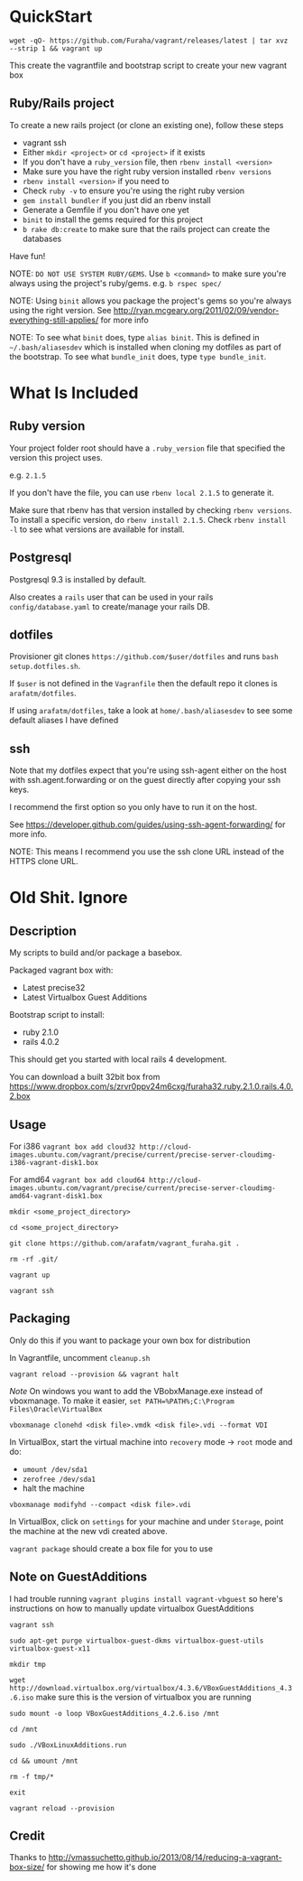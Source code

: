 
# QuickStart


`wget -qO- https://github.com/Furaha/vagrant/releases/latest | tar xvz --strip 1 && vagrant up`

This create the vagrantfile and bootstrap script to create your new vagrant box

## Ruby/Rails project

To create a new rails project (or clone an existing one), follow these steps
- vagrant ssh
- Either `mkdir <project>` or `cd <project>` if it exists
- If you don't have a `ruby_version` file, then `rbenv install <version>`
- Make sure you have the right ruby version installed `rbenv versions`
- `rbenv install <version>` if you need to
- Check `ruby -v` to ensure you're using the right ruby version
- `gem install bundler` if you just did an rbenv install
- Generate a Gemfile if you don't have one yet
- `binit` to install the gems required for this project
- `b rake db:create` to make sure that the rails project can create the databases

Have fun!

NOTE: `DO NOT USE SYSTEM RUBY/GEMS`. Use `b <command>` to make sure you're
always using the project's ruby/gems. e.g. `b rspec spec/`

NOTE: Using `binit` allows you package the project's gems so you're always
using the right version. See
http://ryan.mcgeary.org/2011/02/09/vendor-everything-still-applies/ for more
info

NOTE: To see what `binit` does, type `alias binit`. This is defined in
`~/.bash/aliasesdev` which is installed when cloning my dotfiles as part of the
bootstrap. To see what `bundle_init` does, type `type bundle_init`.

# What Is Included

## Ruby version

Your project folder root should have a `.ruby_version` file that specified the
version this project uses.

e.g. `2.1.5`

If you don't have the file, you can use `rbenv local 2.1.5` to generate it.

Make sure that rbenv has that version installed by checking `rbenv versions`.
To install a specific version, do `rbenv install 2.1.5`. Check `rbenv install
-l` to see what versions are available for install.

## Postgresql

Postgresql 9.3 is installed by default.

Also creates a `rails` user that can be used in your rails
`config/database.yaml` to create/manage your rails DB.

## dotfiles

Provisioner git clones `https://github.com/$user/dotfiles` and runs `bash
setup.dotfiles.sh`.

If `$user` is not defined in the `Vagranfile` then the default repo it clones is `arafatm/dotfiles`.

If using `arafatm/dotfiles`, take a look at `home/.bash/aliasesdev` to see some
default aliases I have defined

## ssh

Note that my dotfiles expect that you're using ssh-agent either on the host with ssh.agent.forwarding or on the guest directly after copying your ssh keys.

I recommend the first option so you only have to run it on the host.

See https://developer.github.com/guides/using-ssh-agent-forwarding/ for more info. 

NOTE: This means I recommend you use the ssh clone URL instead of the HTTPS clone URL. 


# Old Shit. Ignore

## Description

My scripts to build and/or package a basebox.

Packaged vagrant box with:
- Latest precise32
- Latest Virtualbox Guest Additions

Bootstrap script to install:
- ruby 2.1.0
- rails 4.0.2

This should get you started with local rails 4 development.

You can download a built 32bit box from https://www.dropbox.com/s/zrvr0ppv24m6cxg/furaha32.ruby.2.1.0.rails.4.0.2.box

## Usage

For i386 `vagrant box add cloud32 http://cloud-images.ubuntu.com/vagrant/precise/current/precise-server-cloudimg-i386-vagrant-disk1.box` 

For amd64 `vagrant box add cloud64 http://cloud-images.ubuntu.com/vagrant/precise/current/precise-server-cloudimg-amd64-vagrant-disk1.box`

`mkdir <some_project_directory>`

`cd <some_project_directory>`

`git clone https://github.com/arafatm/vagrant_furaha.git .`

`rm -rf .git/`

`vagrant up`

`vagrant ssh`

## Packaging

Only do this if you want to package your own box for distribution

In Vagrantfile, uncomment `cleanup.sh`

`vagrant reload --provision && vagrant halt`

*Note* On windows you want to add the VBobxManage.exe instead
of vboxmanage. To make it easier, `set PATH=%PATH%;C:\Program
Files\Oracle\VirtualBox` 

`vboxmanage clonehd <disk file>.vmdk <disk file>.vdi --format VDI`

In VirtualBox, start the virtual machine into `recovery` mode -> `root` mode
and do:
- `umount /dev/sda1`
- `zerofree /dev/sda1`
- halt the machine

`vboxmanage modifyhd --compact <disk file>.vdi`

In VirtualBox, click on `settings` for your machine and under
`Storage`, point the machine at the new vdi created above.

`vagrant package` should create a box file for you to use 

## Note on GuestAdditions

I had trouble running `vagrant plugins install vagrant-vbguest` so here's
instructions on how to manually update virtualbox GuestAdditions

`vagrant ssh`

`sudo apt-get purge virtualbox-guest-dkms virtualbox-guest-utils virtualbox-guest-x11`

`mkdir tmp`

`wget http://download.virtualbox.org/virtualbox/4.3.6/VBoxGuestAdditions_4.3.6.iso`
make sure this is the version of virtualbox you are running

`sudo mount -o loop VBoxGuestAdditions_4.2.6.iso /mnt`

`cd /mnt`

`sudo ./VBoxLinuxAdditions.run`

`cd && umount /mnt`

`rm -f tmp/*`

`exit`

`vagrant reload --provision`

## Credit

Thanks to http://vmassuchetto.github.io/2013/08/14/reducing-a-vagrant-box-size/
for showing me how it's done

